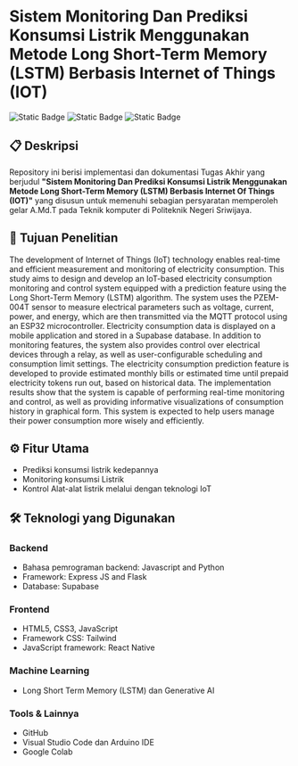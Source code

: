# Sistem Monitoring Dan Prediksi Konsumsi Listrik Menggunakan Metode Long Short-Term Memory (LSTM) Berbasis Internet of Things (IOT)

![Static Badge](https://img.shields.io/badge/Status-Selesai-green)
![Static Badge](https://img.shields.io/badge/License-MIT-blue)
![Static Badge](https://img.shields.io/badge/Bahasa-Indonesia-orange)

## 📋 Deskripsi
Repository ini berisi implementasi dan dokumentasi Tugas Akhir yang berjudul **"Sistem Monitoring Dan Prediksi Konsumsi Listrik Menggunakan Metode Long Short-Term Memory (LSTM) Berbasis Internet Of Things (IOT)"** yang disusun untuk memenuhi sebagian persyaratan memperoleh gelar A.Md.T pada Teknik komputer di Politeknik Negeri Sriwijaya.

## 🎯 Tujuan Penelitian
The development of Internet of Things (IoT) technology enables real-time and efficient measurement and monitoring of electricity consumption. This study aims to design and develop an IoT-based electricity consumption monitoring and control system equipped with a prediction feature using the Long Short-Term Memory (LSTM) algorithm. The system uses the PZEM-004T sensor to measure electrical parameters such as voltage, current, power, and energy, which are then transmitted via the MQTT protocol using an ESP32 microcontroller. Electricity consumption data is displayed on a mobile application and stored in a Supabase database. In addition to monitoring features, the system also provides control over electrical devices through a relay, as well as user-configurable scheduling and consumption limit settings. The electricity consumption prediction feature is developed to provide estimated monthly bills or estimated time until prepaid electricity tokens run out, based on historical data. The implementation results show that the system is capable of performing real-time monitoring and control, as well as providing informative visualizations of consumption history in graphical form. This system is expected to help users manage their power consumption more wisely and efficiently.

## ⚙️ Fitur Utama
- Prediksi konsumsi listrik kedepannya
- Monitoring konsumsi Listrik
- Kontrol Alat-alat listrik melalui dengan teknologi IoT

## 🛠 Teknologi yang Digunakan

### Backend
- Bahasa pemrograman backend: Javascript and Python
- Framework: Express JS and Flask
- Database: Supabase

### Frontend
- HTML5, CSS3, JavaScript
- Framework CSS: Tailwind
- JavaScript framework: React Native

### Machine Learning
- Long Short Term Memory (LSTM) dan Generative AI

### Tools & Lainnya
- GitHub
- Visual Studio Code dan Arduino IDE
- Google Colab
